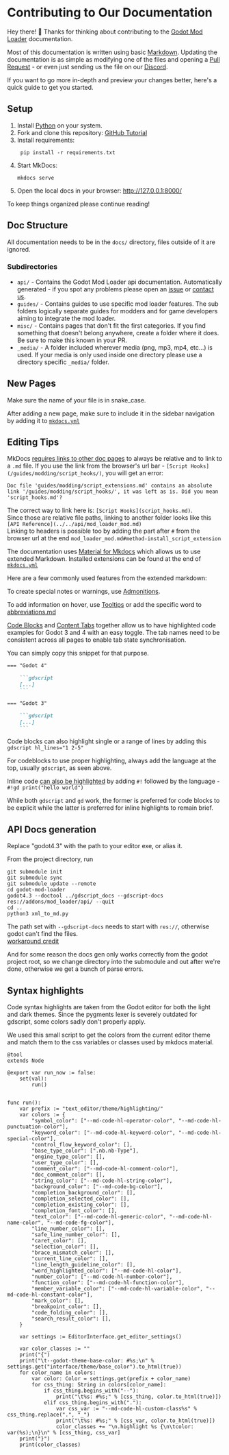 # Contributing to Our Documentation
Hey there! 🎉 Thanks for thinking about contributing to the [Godot Mod Loader](https://github.com/GodotModding/godot-mod-loader) documentation. 

Most of this documentation is written using basic [Markdown](https://www.markdownguide.org/basic-syntax/). 
Updating the documentation is as simple as modifying one of the files and opening a [Pull Request](https://docs.github.com/en/pull-requests/collaborating-with-pull-requests/proposing-changes-to-your-work-with-pull-requests/about-pull-requests) - 
or even just sending us the file on our [Discord](https://discord.godotmodding.com/).

If you want to go more in-depth and preview your changes better, here's a quick guide to get you started.

## Setup

1. Install [Python](https://docs.python.org/3/using/index.html) on your system.
2. Fork and clone this repository: [GitHub Tutorial](https://docs.github.com/en/pull-requests/collaborating-with-pull-requests/working-with-forks/fork-a-repo)
3. Install requirements: 
   ```shell
    pip install -r requirements.txt
    ```
4. Start MkDocs: 
    ```shell
    mkdocs serve
    ```
5. Open the local docs in your browser: http://127.0.0.1:8000/

To keep things organized please continue reading!

## Doc Structure
All documentation needs to be in the `docs/` directory, files outside of it are ignored.

### Subdirectories
- `api/` - Contains the Godot Mod Loader api documentation. Automatically generated - if you spot any problems please open an [issue](https://github.com/GodotModding/gmlwiki/issues) or [contact us](https://discord.godotmodding.com/).
- `guides/` - Contains guides to use specific mod loader features. The sub folders logically separate guides for modders and for game developers aiming to integrate the mod loader.
- `misc/` - Contains pages that don't fit the first categories. If you find something that doesn't belong anywhere, create a folder where it does. Be sure to make this known in your PR.
- `_media/` - A folder included wherever media (png, mp3, mp4, etc...) is used. If your media is only used inside one directory please use a directory specific `_media/` folder.

## New Pages
Make sure the name of your file is in snake_case.

After adding a new page, make sure to include it in the sidebar navigation by adding it to [`mkdocs.yml`](./mkdocs.yml)

## Editing Tips

MkDocs [requires links to other doc pages](https://www.mkdocs.org/user-guide/writing-your-docs/#internal-links) 
to always be relative and to link to a `.md` file. If you use the link from the browser's 
url bar - `[Script Hooks](/guides/modding/script_hooks/)`, you will get an error:
```
Doc file 'guides/modding/script_extensions.md' contains an absolute link '/guides/modding/script_hooks/', it was left as is. Did you mean 'script_hooks.md'?
```
The correct way to link here is: `[Script Hooks](script_hooks.md)`.   
Since those are relative file paths, linking to another folder looks like this `[API Reference](../../api/mod_loader_mod.md)`   
Linking to headers is possible too by adding the part after `#` from the browser url at the end `mod_loader_mod.md#method-install_script_extension`

The documentation uses [Material for Mkdocs](https://squidfunk.github.io/mkdocs-material/)
which allows us to use extended Markdown. Installed extensions can be found at the end of [`mkdocs.yml`](./mkdocs.yml)

Here are a few commonly used features from the extended markdown:

To create special notes or warnings, use [Admonitions](https://squidfunk.github.io/mkdocs-material/reference/admonitions/).

To add information on hover, use [Tooltips](https://squidfunk.github.io/mkdocs-material/reference/tooltips/#usage) or 
add the specific word to [abbreviations.md](includes/abbreviations.md) 

[Code Blocks](https://squidfunk.github.io/mkdocs-material/reference/code-blocks/) and 
[Content Tabs](https://squidfunk.github.io/mkdocs-material/reference/content-tabs/) 
together allow us to have highlighted code examples for Godot 3 and 4 with an easy toggle. 
The tab names need to be consistent across all pages to enable tab state synchronisation.

You can simply copy this snippet for that purpose.
```markdown
=== "Godot 4"

    ```gdscript
    [...]
    ```

=== "Godot 3"

    ```gdscript
    [...]
    ```
```

Code blocks can also highlight single or a range of lines by adding this   
`gdscript hl_lines="1 2-5"`

For codeblocks to use proper highlighting, always add the language at the top, usually `gdscript`, as seen above.

Inline code [can also be highlighted](https://squidfunk.github.io/mkdocs-material/reference/code-blocks/#highlighting-inline-code-blocks)
by adding `#!` followed by the language - `#!gd print("hello world")`

While both `gdscript` and `gd` work, the former is preferred for code blocks to be explicit while the latter
is preferred for inline highlights to remain brief.

## API Docs generation

Replace "godot4.3" with the path to your editor exe, or alias it. 

From the project directory, run

```shell
git submodule init
git submodule sync
git submodule update --remote
cd godot-mod-loader
godot4.3 --doctool ../gdscript_docs --gdscript-docs res://addons/mod_loader/api/ --quit
cd ..
python3 xml_to_md.py
```

The path set with `--gdscript-docs` needs to start with `res://`, otherwise godot can't find the files.   
[workaround credit](https://github.com/godotengine/godot/issues/84579#issuecomment-1873346477)

And for some reason the docs gen only works correctly from the godot project root, so we change directory into
the submodule and out after we're done, otherwise we get a bunch of parse errors.

## Syntax highlights

Code syntax highlights are taken from the Godot editor for both the light and dark themes.
Since the pygments lexer is severely outdated for gdscript, some colors sadly
don't properly apply.

We used this small script to get the colors from the current editor theme and match
them to the css variables or classes used by mkdocs material.

```gdscript
@tool
extends Node

@export var run_now := false:
	set(val):
		run()


func run():
	var prefix := "text_editor/theme/highlighting/"
	var colors := {
		"symbol_color": ["--md-code-hl-operator-color", "--md-code-hl-punctuation-color"],
		"keyword_color": ["--md-code-hl-keyword-color", "--md-code-hl-special-color"],
		"control_flow_keyword_color": [],
		"base_type_color": [".nb.nb-Type"],
		"engine_type_color": [],
		"user_type_color": [],
		"comment_color": ["--md-code-hl-comment-color"],
		"doc_comment_color": [],
		"string_color": ["--md-code-hl-string-color"],
		"background_color": ["--md-code-bg-color"],
		"completion_background_color": [],
		"completion_selected_color": [],
		"completion_existing_color": [],
		"completion_font_color": [],
		"text_color": ["--md-code-hl-generic-color", "--md-code-hl-name-color", "--md-code-fg-color"],
		"line_number_color": [],
		"safe_line_number_color": [],
		"caret_color": [],
		"selection_color": [],
		"brace_mismatch_color": [],
		"current_line_color": [],
		"line_length_guideline_color": [],
		"word_highlighted_color": ["--md-code-hl-color"],
		"number_color": ["--md-code-hl-number-color"],
		"function_color": ["--md-code-hl-function-color"],
		"member_variable_color": ["--md-code-hl-variable-color", "--md-code-hl-constant-color"],
		"mark_color": [],
		"breakpoint_color": [],
		"code_folding_color": [],
		"search_result_color": [],
	}

	var settings := EditorInterface.get_editor_settings()

	var color_classes := ""
	print("{")
	print("\t--godot-theme-base-color: #%s;\n" % settings.get("interface/theme/base_color").to_html(true))
	for color_name in colors:
		var color: Color = settings.get(prefix + color_name)
		for css_thing: String in colors[color_name]:
			if css_thing.begins_with("--"):
				print("\t%s: #%s;" % [css_thing, color.to_html(true)])
			elif css_thing.begins_with("."):
				var css_var := "--md-code-hl-custom-class%s" % css_thing.replace(".", "_")
				print("\t%s: #%s;" % [css_var, color.to_html(true)])
				color_classes += "\n.highlight %s {\n\tcolor: var(%s);\n}\n" % [css_thing, css_var]
	print("}")
	print(color_classes)
```
